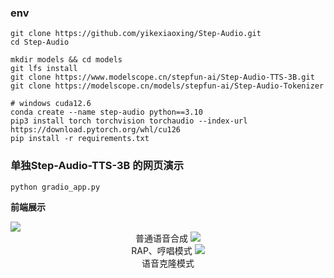 ### env


```
git clone https://github.com/yikexiaoxing/Step-Audio.git
cd Step-Audio

mkdir models && cd models
git lfs install
git clone https://www.modelscope.cn/stepfun-ai/Step-Audio-TTS-3B.git
git clone https://modelscope.cn/models/stepfun-ai/Step-Audio-Tokenizer

# windows cuda12.6
conda create --name step-audio python==3.10
pip3 install torch torchvision torchaudio --index-url https://download.pytorch.org/whl/cu126
pip install -r requirements.txt

```


### 单独Step-Audio-TTS-3B 的网页演示


```bash
python gradio_app.py
```

**前端展示**

<img src = "./assets/common.png">
<center>普通语音合成

<img src = "./assets/music.png">
<center>RAP、哼唱模式

<img src = "./assets/clone.png">
<center>语音克隆模式
